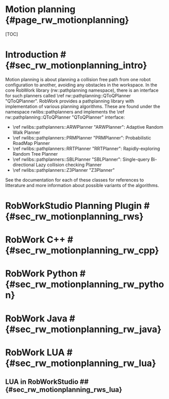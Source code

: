 Motion planning  {#page_rw_motionplanning}
===============

[TOC]

# Introduction # {#sec_rw_motionplanning_intro}
Motion planning is about planning a collision free path from one robot configuration to another, avoiding any obstacles in the workspace.
In the core RobWork library (rw::pathplanning namespace), there is an interface for such planners called \ref rw::pathplanning::QToQPlanner "QToQPlanner".
RobWork provides a pathplanning library with implementation of various planning algorithms. These are found under the namespace rwlibs::pathplanners and implements the \ref rw::pathplanning::QToQPlanner "QToQPlanner" interface:
* \ref rwlibs::pathplanners::ARWPlanner "ARWPlanner": Adaptive Random Walk Planner
* \ref rwlibs::pathplanners::PRMPlanner "PRMPlanner": Probabilistic RoadMap Planner
* \ref rwlibs::pathplanners::RRTPlanner "RRTPlanner": Rapidly-exploring Random Tree Planner
* \ref rwlibs::pathplanners::SBLPlanner "SBLPlanner": Single-query Bi-directional Lazy collision checking Planner
* \ref rwlibs::pathplanners::Z3Planner "Z3Planner"

See the documentation for each of these classes for references to litterature and more information about possible variants of the algorithms.

# RobWorkStudio Planning Plugin # {#sec_rw_motionplanning_rws}

# RobWork C++ # {#sec_rw_motionplanning_rw_cpp}

# RobWork Python # {#sec_rw_motionplanning_rw_python}

# RobWork Java # {#sec_rw_motionplanning_rw_java}

# RobWork LUA # {#sec_rw_motionplanning_rw_lua}
## LUA in RobWorkStudio ## {#sec_rw_motionplanning_rws_lua}